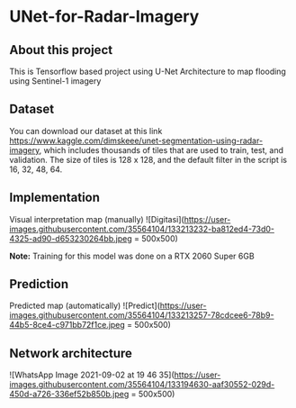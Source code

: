 # UNet-for-Radar-Imagery

## About this project
This is Tensorflow based project using U-Net Architecture to map flooding using Sentinel-1 imagery

## Dataset
You can download our dataset at this link https://www.kaggle.com/dimskeee/unet-segmentation-using-radar-imagery, which includes thousands of tiles that are used to train, test, and validation. The size of tiles is 128 x 128, and the default filter in the script is 16, 32, 48, 64.

## Implementation
Visual interpretation map (manually)
![Digitasi](https://user-images.githubusercontent.com/35564104/133213232-ba812ed4-73d0-4325-ad90-d653230264bb.jpeg = 500x500)

**Note:** Training for this model was done on a RTX 2060 Super 6GB

## Prediction
Predicted map (automatically)
![Predict](https://user-images.githubusercontent.com/35564104/133213257-78cdcee6-78b9-44b5-8ce4-c971bb72f1ce.jpeg = 500x500)


## Network architecture
![WhatsApp Image 2021-09-02 at 19 46 35](https://user-images.githubusercontent.com/35564104/133194630-aaf30552-029d-450d-a726-336ef52b850b.jpeg = 500x500)

